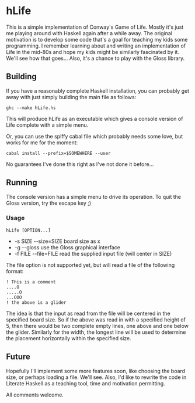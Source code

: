 # hLife

This is a simple implementation of Conway's Game of Life. Mostly it's just me playing around with Haskell again after a while away. The original motivation is to develop some code that's a goal for teaching my kids some programming. I remember learning about and writing an implementation of Life in the mid-80s and hope my kids might be similarly fascinated by it. We'll see how that goes... Also, it's a chance to play with the Gloss library.

## Building

If you have a reasonably complete Haskell installation, you can probably get away with just simply building the main file as follows:

    ghc --make hLife.hs

This will produce hLife as an executable which gives a console version of Life complete with a simple menu.

Or, you can use the spiffy cabal file which probably needs some love, but works for me for the moment:

    cabal install --prefix=$SOMEWHERE --user

No guarantees I've done this right as I've not done it before...

## Running

The console version has a simple menu to drive its operation. To quit the Gloss version, try the escape key ;)

### Usage

    hLife [OPTION...]

* -s SIZE   --size=SIZE    board size as <width>x<height>
* -g        --gloss        use the Gloss graphical interface
* -f FILE   --file=FILE    read the supplied input file (will center in SIZE)

The file option is not supported yet, but will read a file of the following format:

    ! This is a comment
    ....O
    .....O
    ...OOO
    ! the above is a glider

The idea is that the input as read from the file will be centered in the specified board size. So if the above was read in with a specified height of 5, then there would be two complete empty lines, one above and one below the glider. Similarly for the width, the longest line will be used to determine the placement horizontally within the specified size.

## Future

Hopefully I'll implement some more features soon, like choosing the board size, or perhaps loading a file. We'll see. Also, I'd like to rewrite the code in Literate Haskell as a teaching tool, time and motivation permitting.

All comments welcome.



